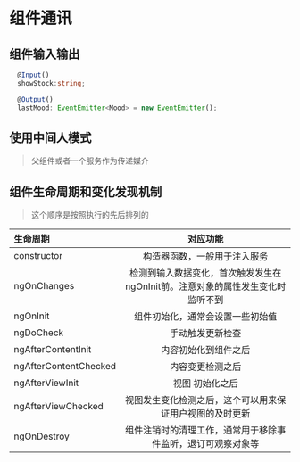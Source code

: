 # 组件通讯

## 组件输入输出

``` typescript
  @Input()
  showStock:string;

  @Output()
  lastMood: EventEmitter<Mood> = new EventEmitter();
```

## 使用中间人模式

> 父组件或者一个服务作为传递媒介

## 组件生命周期和变化发现机制

> 这个顺序是按照执行的先后排列的

| 生命周期 | 对应功能 | 
| :------| :------: |
constructor | 构造器函数，一般用于注入服务
ngOnChanges | 检测到输入数据变化，首次触发发生在ngOnInit前。注意对象的属性发生变化时监听不到
ngOnInit | 组件初始化，通常会设置一些初始值
ngDoCheck | 手动触发更新检查 
ngAfterContentInit | 内容初始化到组件之后
ngAfterContentChecked | 内容变更检测之后
ngAfterViewInit | 视图 初始化之后
ngAfterViewChecked | 视图发生变化检测之后，这个可以用来保证用户视图的及时更新
ngOnDestroy | 组件注销时的清理工作，通常用于移除事件监听，退订可观察对象等




